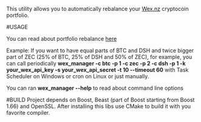This utility allows you to automatically rebalance your [Wex.nz](http://www.wex.nz) cryptocoin portfolio.

#USAGE

You can read about portfolio rebalance [here](http://www.bogleheads.org/wiki/Rebalancing)

Example: 
If you want to have equal parts of BTC and DSH and twice bigger part of ZEC (25% of BTC, 25% of DSH and 50% of ZEC), for example,  you can call periodically 
**wex_manager -c btc -p 1 -c zec -p 2 -c dsh -p 1 -k your_wex_api_key -s your_wex_api_secret -t 10 --timeout 60**
with Task Scheduler on Windows or cron on Linux or just manually.

You can ran 
**wex_manager --help**
to read about command line options

#BUILD
Project depends on Boost, Beast (part of Boost starting from Boost 1.66) and OpenSSL. After installing this libs use CMake to build it with you favorite compiler.
